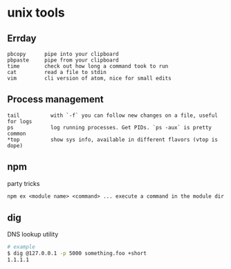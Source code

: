 # unix tools

## Errday
```
pbcopy      pipe into your clipboard
pbpaste     pipe from your clipboard
time        check out how long a command took to run
cat         read a file to stdin
vim         cli version of atom, nice for small edits
```

## Process management
```
tail          with `-f` you can follow new changes on a file, useful for logs
ps            log running processes. Get PIDs. `ps -aux` is pretty common
*top          show sys info, available in different flavors (vtop is dope)
```

## npm
party tricks
```txt
npm ex <module name> <command> ... execute a command in the module dir
```

## dig
DNS lookup utility
```sh
# example
$ dig @127.0.0.1 -p 5000 something.foo +short
1.1.1.1
```
